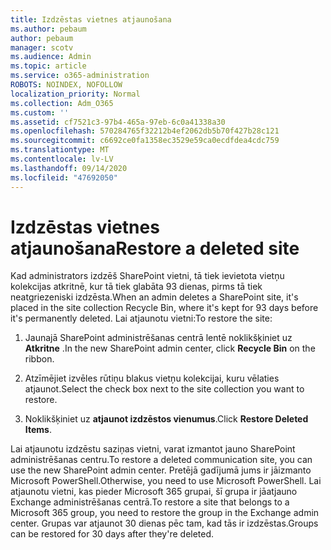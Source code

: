 ```yaml
---
title: Izdzēstas vietnes atjaunošana
ms.author: pebaum
author: pebaum
manager: scotv
ms.audience: Admin
ms.topic: article
ms.service: o365-administration
ROBOTS: NOINDEX, NOFOLLOW
localization_priority: Normal
ms.collection: Adm_O365
ms.custom: ''
ms.assetid: cf7521c3-97b4-465a-97eb-6c0a41338a30
ms.openlocfilehash: 570284765f32212b4ef2062db5b70f427b28c121
ms.sourcegitcommit: c6692ce0fa1358ec3529e59ca0ecdfdea4cdc759
ms.translationtype: MT
ms.contentlocale: lv-LV
ms.lasthandoff: 09/14/2020
ms.locfileid: "47692050"
---
```

# <a name="restore-a-deleted-site"></a><span data-ttu-id="97dd4-102">Izdzēstas vietnes atjaunošana</span><span class="sxs-lookup"><span data-stu-id="97dd4-102">Restore a deleted site</span></span>

<span data-ttu-id="97dd4-103">Kad administrators izdzēš SharePoint vietni, tā tiek ievietota vietņu kolekcijas atkritnē, kur tā tiek glabāta 93 dienas, pirms tā tiek neatgriezeniski izdzēsta.</span><span class="sxs-lookup"><span data-stu-id="97dd4-103">When an admin deletes a SharePoint site, it's placed in the site collection Recycle Bin, where it's kept for 93 days before it's permanently deleted.</span></span> <span data-ttu-id="97dd4-104">Lai atjaunotu vietni:</span><span class="sxs-lookup"><span data-stu-id="97dd4-104">To restore the site:</span></span>
  
1. <span data-ttu-id="97dd4-105">Jaunajā SharePoint administrēšanas centrā lentē noklikšķiniet uz **Atkritne** .</span><span class="sxs-lookup"><span data-stu-id="97dd4-105">In the new SharePoint admin center, click **Recycle Bin** on the ribbon.</span></span> 
    
2. <span data-ttu-id="97dd4-106">Atzīmējiet izvēles rūtiņu blakus vietņu kolekcijai, kuru vēlaties atjaunot.</span><span class="sxs-lookup"><span data-stu-id="97dd4-106">Select the check box next to the site collection you want to restore.</span></span>
    
3. <span data-ttu-id="97dd4-107">Noklikšķiniet uz **atjaunot izdzēstos vienumus**.</span><span class="sxs-lookup"><span data-stu-id="97dd4-107">Click **Restore Deleted Items**.</span></span>
    
<span data-ttu-id="97dd4-108">Lai atjaunotu izdzēstu saziņas vietni, varat izmantot jauno SharePoint administrēšanas centru.</span><span class="sxs-lookup"><span data-stu-id="97dd4-108">To restore a deleted communication site, you can use the new SharePoint admin center.</span></span> <span data-ttu-id="97dd4-109">Pretējā gadījumā jums ir jāizmanto Microsoft PowerShell.</span><span class="sxs-lookup"><span data-stu-id="97dd4-109">Otherwise, you need to use Microsoft PowerShell.</span></span> <span data-ttu-id="97dd4-110">Lai atjaunotu vietni, kas pieder Microsoft 365 grupai, šī grupa ir jāatjauno Exchange administrēšanas centrā.</span><span class="sxs-lookup"><span data-stu-id="97dd4-110">To restore a site that belongs to a Microsoft 365 group, you need to restore the group in the Exchange admin center.</span></span> <span data-ttu-id="97dd4-111">Grupas var atjaunot 30 dienas pēc tam, kad tās ir izdzēstas.</span><span class="sxs-lookup"><span data-stu-id="97dd4-111">Groups can be restored for 30 days after they're deleted.</span></span>
  

